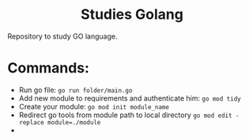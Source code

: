 <h1 align="center">Studies Golang</h1>
Repository to study GO language.

# Commands:

- Run go file: ```go run folder/main.go```
- Add new module to requirements and authenticate him: ```go mod tidy```
- Create your module: ```go mod init module_name```
- Redirect go tools from module path to local directory ```go mod edit - replace module=./module```
- 